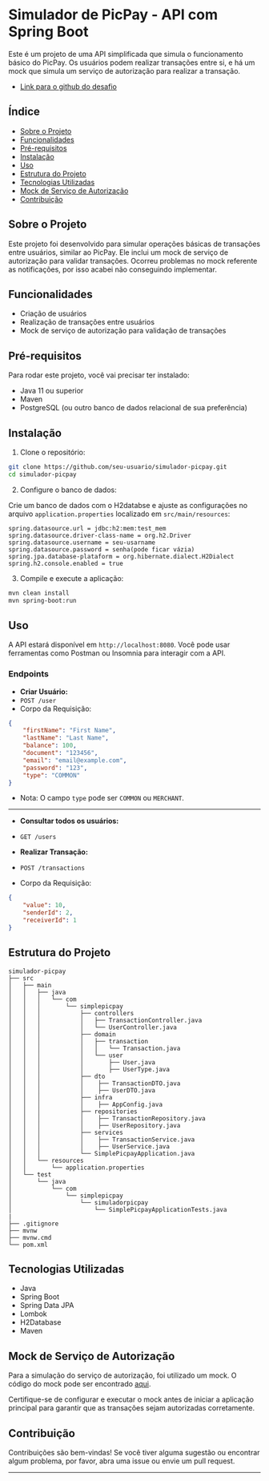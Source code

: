# Simulador de PicPay - API com Spring Boot

Este é um projeto de uma API simplificada que simula o funcionamento básico do PicPay. Os usuários podem realizar transações entre si, e há um mock que simula um serviço de autorização para realizar a transação.
- [Link para o github do desafio](https://github.com/PicPay/picpay-desafio-backend)
## Índice

- [Sobre o Projeto](#sobre-o-projeto)
- [Funcionalidades](#funcionalidades)
- [Pré-requisitos](#pré-requisitos)
- [Instalação](#instalação)
- [Uso](#uso)
- [Estrutura do Projeto](#estrutura-do-projeto)
- [Tecnologias Utilizadas](#tecnologias-utilizadas)
- [Mock de Serviço de Autorização](#mock-de-serviço-de-autorização)
- [Contribuição](#contribuição)

## Sobre o Projeto

Este projeto foi desenvolvido para simular operações básicas de transações entre usuários, similar ao PicPay. Ele inclui um mock de serviço de autorização para validar transações.
Ocorreu problemas no mock referente as notificações, por isso acabei não conseguindo implementar.

## Funcionalidades

- Criação de usuários
- Realização de transações entre usuários
- Mock de serviço de autorização para validação de transações

## Pré-requisitos

Para rodar este projeto, você vai precisar ter instalado:

- Java 11 ou superior
- Maven
- PostgreSQL (ou outro banco de dados relacional de sua preferência)

## Instalação

1. Clone o repositório:
```bash
git clone https://github.com/seu-usuario/simulador-picpay.git
cd simulador-picpay
```

2. Configure o banco de dados:

Crie um banco de dados com o H2databse e ajuste as configurações no arquivo `application.properties` localizado em `src/main/resources`:
```properties
spring.datasource.url = jdbc:h2:mem:test_mem
spring.datasource.driver-class-name = org.h2.Driver
spring.datasource.username = seu-usarname
spring.datasource.password = senha(pode ficar vázia)
spring.jpa.database-plataform = org.hibernate.dialect.H2Dialect
spring.h2.console.enabled = true
```

3. Compile e execute a aplicação:
```bash
mvn clean install
mvn spring-boot:run
```

## Uso

A API estará disponível em `http://localhost:8080`. Você pode usar ferramentas como Postman ou Insomnia para interagir com a API.

### Endpoints

- **Criar Usuário:**
- `POST /user`
- Corpo da Requisição:
```json
{
    "firstName": "First Name",
    "lastName": "Last Name",
    "balance": 100,
    "document": "123456",
    "email": "email@example.com",
    "password": "123",
    "type": "COMMON"
}
```
- Nota: O campo `type` pode ser `COMMON` ou `MERCHANT`.

---

- **Consultar todos os usuários:**
- `GET /users`

- **Realizar Transação:**
- `POST /transactions`
- Corpo da Requisição:
```json
{
    "value": 10,
    "senderId": 2,
    "receiverId": 1
}
```

## Estrutura do Projeto
```
simulador-picpay
├── src
│   ├── main
│   │   ├── java
│   │   │   └── com
│   │   │       └── simplepicpay
│   │   │           ├── controllers
│   │   │           │   ├── TransactionController.java
│   │   │           │   └── UserController.java
│   │   │           ├── domain
│   │   │           │   ├── transaction
│   │   │           │   │   └── Transaction.java
│   │   │           │   └── user
│   │   │           │       ├── User.java
│   │   │           │       ├── UserType.java
│   │   │           ├── dto
│   │   │           │    ├── TransactionDTO.java
│   │   │           │    ├── UserDTO.java
│   │   │           ├── infra
│   │   │           │    ├── AppConfig.java
│   │   │           ├── repositories
│   │   │           │    ├── TransactionRepository.java
│   │   │           │    ├── UserRepository.java
│   │   │           ├── services
│   │   │           │    ├── TransactionService.java
│   │   │           │    ├── UserService.java
│   │   │           └── SimplePicpayApplication.java
│   │   └── resources
│   │       └── application.properties
│   └── test
│       └── java
│           └── com
│               └── simplepicpay
│                   └── simuladorpicpay
│                       └── SimplePicpayApplicationTests.java
|
├── .gitignore
├── mvnw
├── mvnw.cmd
└── pom.xml
```

## Tecnologias Utilizadas

- Java
- Spring Boot
- Spring Data JPA
- Lombok
- H2Database
- Maven

## Mock de Serviço de Autorização

Para a simulação do serviço de autorização, foi utilizado um mock. O código do mock pode ser encontrado [aqui](https://util.devi.tools/api/v2/authorize).

Certifique-se de configurar e executar o mock antes de iniciar a aplicação principal para garantir que as transações sejam autorizadas corretamente.

## Contribuição

Contribuições são bem-vindas! Se você tiver alguma sugestão ou encontrar algum problema, por favor, abra uma issue ou envie um pull request.

---
